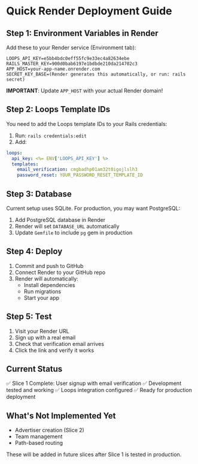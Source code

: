 # Quick Render Deployment Guide

## Step 1: Environment Variables in Render

Add these to your Render service (Environment tab):

```
LOOPS_API_KEY=e5bb4bdc0eff55fc9e33ec4a82634ebe
RAILS_MASTER_KEY=900d0bab6197e1bdbde210da214702c3
APP_HOST=your-app-name.onrender.com
SECRET_KEY_BASE=(Render generates this automatically, or run: rails secret)
```

**IMPORTANT**: Update `APP_HOST` with your actual Render domain!

## Step 2: Loops Template IDs

You need to add the Loops template IDs to your Rails credentials:

1. Run: `rails credentials:edit`
2. Add:
```yaml
loops:
  api_key: <%= ENV['LOOPS_API_KEY'] %>
  templates:
    email_verification: cmgbadhp01am32t0igojlslh3
    password_reset: YOUR_PASSWORD_RESET_TEMPLATE_ID
```

## Step 3: Database

Current setup uses SQLite. For production, you may want PostgreSQL:

1. Add PostgreSQL database in Render
2. Render will set `DATABASE_URL` automatically
3. Update `Gemfile` to include `pg` gem in production

## Step 4: Deploy

1. Commit and push to GitHub
2. Connect Render to your GitHub repo
3. Render will automatically:
   - Install dependencies
   - Run migrations
   - Start your app

## Step 5: Test

1. Visit your Render URL
2. Sign up with a real email
3. Check that verification email arrives
4. Click the link and verify it works

## Current Status

✅ Slice 1 Complete: User signup with email verification
✅ Development tested and working
✅ Loops integration configured
✅ Ready for production deployment

## What's Not Implemented Yet

- Advertiser creation (Slice 2)
- Team management
- Path-based routing

These will be added in future slices after Slice 1 is tested in production.


